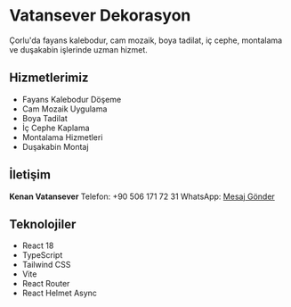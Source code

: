 # Vatansever Dekorasyon

Çorlu'da fayans kalebodur, cam mozaik, boya tadilat, iç cephe, montalama ve duşakabin işlerinde uzman hizmet.

## Hizmetlerimiz
- Fayans Kalebodur Döşeme
- Cam Mozaik Uygulama
- Boya Tadilat
- İç Cephe Kaplama
- Montalama Hizmetleri
- Duşakabin Montaj

## İletişim
**Kenan Vatansever**
Telefon: +90 506 171 72 31
WhatsApp: [Mesaj Gönder](https://wa.me/905061717231)

## Teknolojiler
- React 18
- TypeScript
- Tailwind CSS
- Vite
- React Router
- React Helmet Async